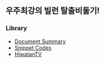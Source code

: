 ## 우주최강의 빌런 탈출비둘기!

### Library
- [Document Summary](https://joyplug.github.io/fugibooks)
- [Snippet Codes](https://joyplug.github.io/snippet)
- [HiwatanTV](https://joyplug.github.io/hiwatanTV)
